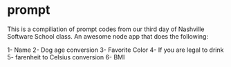 prompt
======

This is a compiliation of prompt codes from our third day of Nashville Software School class. An awesome node app that does
the following:

1- Name
2- Dog age conversion
3- Favorite Color
4- If you are legal to drink
5- farenheit to Celsius conversion
6- BMI
